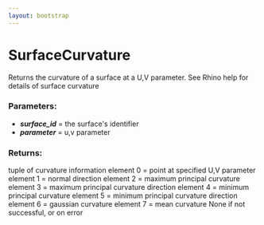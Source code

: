 ```yaml
---
layout: bootstrap
---
```


# SurfaceCurvature

Returns the curvature of a surface at a U,V parameter. See Rhino help
        for details of surface curvature
        

### Parameters:

- ***surface_id*** = the surface's identifier
- ***parameter*** = u,v parameter
        

### Returns:


tuple of curvature information
  element 0 = point at specified U,V parameter
  element 1 = normal direction
  element 2 = maximum principal curvature
  element 3 = maximum principal curvature direction
  element 4 = minimum principal curvature
  element 5 = minimum principal curvature direction
  element 6 = gaussian curvature
  element 7 = mean curvature
None if not successful, or on error
        
